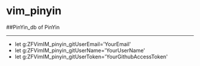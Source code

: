 # vim_pinyin
##PinYin_db of PinYin


----------------------------------------------
- let g:ZFVimIM_pinyin_gitUserEmail='YourEmail'
- let g:ZFVimIM_pinyin_gitUserName='YourUserName'
- let g:ZFVimIM_pinyin_gitUserToken='YourGithubAccessToken'
